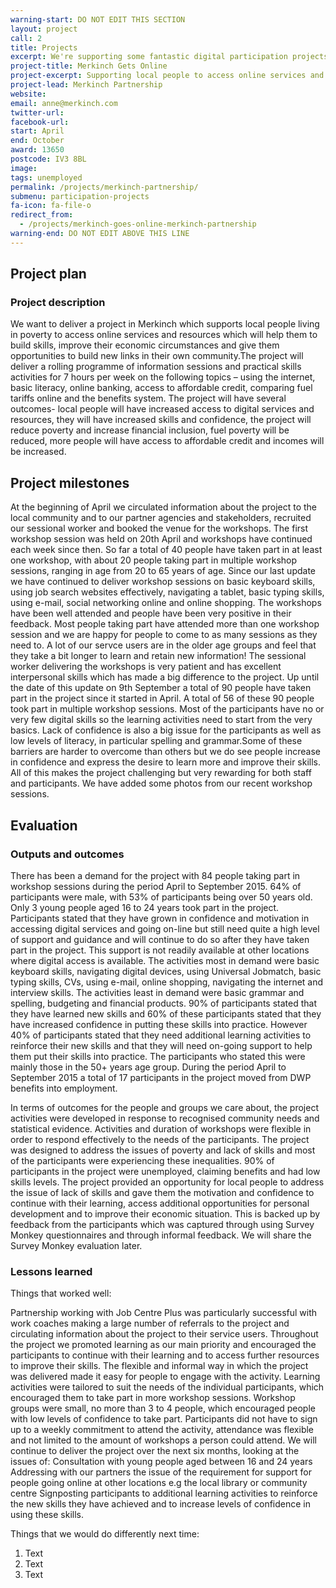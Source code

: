 ```yaml
---
warning-start: DO NOT EDIT THIS SECTION
layout: project
call: 2
title: Projects
excerpt: We're supporting some fantastic digital participation projects. Here are their stories.
project-title: Merkinch Gets Online
project-excerpt: Supporting local people to access online services and resources
project-lead: Merkinch Partnership
website:
email: anne@merkinch.com
twitter-url:
facebook-url:
start: April
end: October
award: 13650
postcode: IV3 8BL
image:
tags: unemployed
permalink: /projects/merkinch-partnership/
submenu: participation-projects
fa-icon: fa-file-o
redirect_from:
  - /projects/merkinch-goes-online-merkinch-partnership
warning-end: DO NOT EDIT ABOVE THIS LINE
---
```


## Project plan

### Project description

We want to deliver a project in Merkinch which supports local people living in poverty to access online services and resources which will help them to build skills, improve their economic circumstances and give them opportunities to build new links in their own community.The project will deliver a rolling programme of information sessions and practical skills activities for 7 hours per week on the following topics – using the internet, basic literacy, online banking, access to affordable credit, comparing fuel tariffs online and the benefits system. The project will have several outcomes- local people will have increased access to digital services and resources, they will have increased skills and confidence, the project will reduce poverty and increase financial inclusion, fuel poverty will be reduced, more people will have access to affordable credit and incomes will be increased.

## Project milestones

At the beginning of April we circulated information about the project to the local community and to our partner agencies and stakeholders, recruited our sessional worker and booked the venue for the workshops.
The first workshop session was held on 20th April and workshops have continued each week since then.
So far a total of 40 people have taken part in at least one workshop, with about 20 people taking part in multiple workshop sessions, ranging in age from 20 to 65 years of age.
Since our last update we have continued to deliver workshop sessions on basic keyboard skills, using job search websites effectively, navigating a tablet, basic typing skills, using e-mail, social networking online and online shopping. The workshops have been well attended and people have been very positive in their feedback. Most people taking part have attended more than one workshop session and we are happy for people to come to as many sessions as they need to. A lot of our servce users are in the older age groups and feel that they take a bit longer to learn and retain new information!
The sessional worker delivering the workshops is very patient and has excellent interpersonal skills which has made a big difference to the project. Up until the date of this update on 9th September a total of 90 people have taken part in the project since it started in April. A total of 56 of these 90 people took part in multiple workshop sessions. Most of the participants have no or very few digital skills so the learning activities need to start from the very basics. Lack of confidence is also a big issue for the participants as well as low levels of literacy, in particular spelling and grammar.Some of these barriers are harder to overcome than others but we do see people increase in confidence and express the desire to learn more and improve their skills. All of this makes the project challenging but very rewarding for both staff and participants.
We have added some photos from our recent workshop sessions.






## Evaluation



### Outputs and outcomes

There has been a demand for the project with 84 people taking part in workshop sessions during the period
April to September 2015. 64% of participants were male, with 53% of participants being over 50 years old.
Only 3 young people aged 16 to 24 years took part in the project. Participants stated that they have grown in confidence and motivation in accessing digital services and going on-line but still need quite a high level of support and guidance and will continue to do so after they have taken part in the project. This support is not readily available at other locations where digital access is available.
The activities most in demand were basic keyboard skills, navigating digital devices, using Universal
Jobmatch, basic typing skills, CVs, using e-mail, online shopping, navigating the internet and interview
skills.
The activities least in demand were basic grammar and spelling, budgeting and financial products.
90% of participants stated that they have learned new skills and 60% of these participants stated that they
have increased confidence in putting these skills into practice. However 40% of participants stated that
they need additional learning activities to reinforce their new skills and that they will need on-going support
to help them put their skills into practice. The participants who stated this were mainly those in the 50+
years age group.
During the period April to September 2015 a total of 17 participants in the project moved from DWP
benefits into employment.

In terms of outcomes for the people and groups we care about, the project activities were developed in response to recognised community needs and statistical evidence. Activities and duration of workshops were flexible in order to respond effectively to the needs of the participants. The project was designed to address the issues of poverty and lack of skills and most of the participants were experiencing these inequalities. 90% of participants in the project were unemployed, claiming benefits
and had low skills levels. The project provided an opportunity for local people to address the issue of lack of skills and gave them the motivation and confidence to continue with their learning, access additional opportunities for personal
development and to improve their economic situation. This is backed up by feedback from the participants which was captured through using Survey Monkey questionnaires and through informal feedback. We will share the Survey Monkey evaluation later.

### Lessons learned

Things that worked well:

Partnership working with Job Centre Plus was particularly successful with work coaches making a large number of referrals to the project and circulating information about the project to their service users.
Throughout the project we promoted learning as our main priority and encouraged the participants to
continue with their learning and to access further resources to improve their skills.
The flexible and informal way in which the project was delivered made it easy for people to engage with the
activity.
Learning activities were tailored to suit the needs of the individual participants, which encouraged them to
take part in more workshop sessions.
Workshop groups were small, no more than 3 to 4 people, which encouraged people with low levels of
confidence to take part.
Participants did not have to sign up to a weekly commitment to attend the activity, attendance was flexible
and not limited to the amount of workshops a person could attend.
We will continue to deliver the project over the next six months, looking at the issues of:
Consultation with young people aged between 16 and 24 years
Addressing with our partners the issue of the requirement for support for people going online at other
locations e.g the local library or community centre
Signposting participants to additional learning activities to reinforce the new skills they have achieved and
to increase levels of confidence in using these skills.

Things that we would do differently next time:

1. Text
2. Text
3. Text
